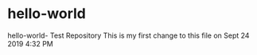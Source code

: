 # hello-world
hello-world- Test Repository
This is my first change to this file on Sept 24 2019 4:32 PM
